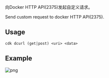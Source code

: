 向Docker HTTP API(2375)发起自定义请求。

Send custom request to docker HTTP API(2375).

## Usage
```
cdk dcurl (get|post) <uri> <data>
```

## Example

![png](https://static.cdxy.me/cuimage/20210208195826_VNqCnV_Screenshot.jpeg)
